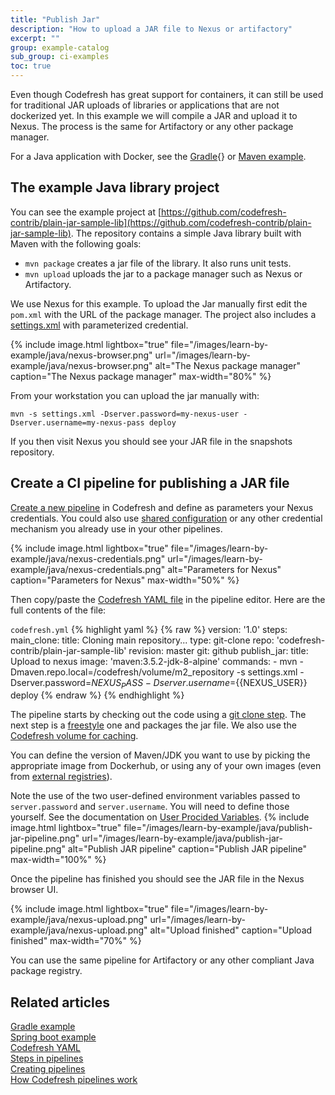 ```yaml
---
title: "Publish Jar"
description: "How to upload a JAR file to Nexus or artifactory"
excerpt: ""
group: example-catalog
sub_group: ci-examples
toc: true
---
```


Even though Codefresh has great support for containers, it can still be used for traditional JAR uploads of libraries or applications that are not dockerized yet. In this example we will compile a JAR and upload it to Nexus. The process is the same for Artifactory or any other package manager.

For a Java application with Docker, see the [Gradle]({{site.baseurl}}/docs/learn-by-example/java/gradle/){} or 
 [Maven example]({{site.baseurl}}/docs/learn-by-example/java/spring-boot-2/).

## The example Java library project

You can see the example project at [https://github.com/codefresh-contrib/plain-jar-sample-lib](https://github.com/codefresh-contrib/plain-jar-sample-lib). The repository contains a simple Java library built with Maven with the following goals:

* `mvn package` creates a jar file of the library. It also runs unit tests.
* `mvn upload` uploads the jar to a package manager such as Nexus or Artifactory.

We use Nexus for this example. To upload the Jar manually first edit the `pom.xml` with the URL of the package manager. The project also includes a [settings.xml](https://github.com/codefresh-contrib/plain-jar-sample-lib/blob/master/settings.xml) with parameterized credential.

{% include image.html 
lightbox="true" 
file="/images/learn-by-example/java/nexus-browser.png" 
url="/images/learn-by-example/java/nexus-browser.png" 
alt="The Nexus package manager"
caption="The Nexus package manager"
max-width="80%" 
%}

From your workstation you can upload the jar manually with:


```
mvn -s settings.xml -Dserver.password=my-nexus-user -Dserver.username=my-nexus-pass deploy
```
If you then visit Nexus you should see your JAR file in the snapshots repository.

## Create a CI pipeline for publishing a JAR file

[Create a new pipeline]({{site.baseurl}}/docs/pipelines/pipelines/) in Codefresh and define as parameters your Nexus credentials. You could also use [shared configuration]({{site.baseurl}}/docs/pipelines/shared-configuration/) or any other credential mechanism you already use in your other pipelines.

{% include image.html 
lightbox="true" 
file="/images/learn-by-example/java/nexus-credentials.png" 
url="/images/learn-by-example/java/nexus-credentials.png" 
alt="Parameters for Nexus"
caption="Parameters for Nexus"
max-width="50%" 
%}

Then copy/paste the [Codefresh YAML file](https://github.com/codefresh-contrib/plain-jar-sample-lib/blob/master/codefresh.yml) in the pipeline editor.
Here are the full contents of the file:

 `codefresh.yml`
{% highlight yaml %}
{% raw %}
version: '1.0'
steps:
  main_clone:
    title: Cloning main repository...
    type: git-clone
    repo: 'codefresh-contrib/plain-jar-sample-lib'
    revision: master
    git: github
  publish_jar:
    title: Upload to nexus
    image: 'maven:3.5.2-jdk-8-alpine'
    commands:
      - mvn -Dmaven.repo.local=/codefresh/volume/m2_repository -s settings.xml -Dserver.password=${{NEXUS_PASS}} -Dserver.username=${{NEXUS_USER}}  deploy
{% endraw %}
{% endhighlight %}

The pipeline starts by checking out the code using a [git clone step]({{site.baseurl}}/docs/pipelines/steps/git-clone/). The next step is  a [freestyle]({{site.baseurl}}/docs/pipelines/steps/freestyle/) one and packages the jar file. We also use the [Codefresh volume for caching]({{site.baseurl}}/docs/pipelines/pipeline-caching/#traditional-build-caching).

You can define the version of Maven/JDK you want to use by picking the appropriate image from Dockerhub, or using any of your own images (even from [external registries]({{site.baseurl}}/docs/docker-registries/external-docker-registries/)).

Note the use of the two user-defined environment variables passed to `server.password` and `server.username`.  You will need to define those yourself.  See the documentation on [User Procided Variables]({{site.baseurl}}/docs/pipelines/variables/#user-provided-variables).
{% include image.html 
lightbox="true" 
file="/images/learn-by-example/java/publish-jar-pipeline.png" 
url="/images/learn-by-example/java/publish-jar-pipeline.png" 
alt="Publish JAR pipeline"
caption="Publish JAR pipeline"
max-width="100%" 
%}

Once the pipeline has finished you should see the JAR file in the Nexus browser UI.

{% include image.html 
lightbox="true" 
file="/images/learn-by-example/java/nexus-upload.png" 
url="/images/learn-by-example/java/nexus-upload.png" 
alt="Upload finished"
caption="Upload finished"
max-width="70%" 
%}

You can use the same pipeline for Artifactory or any other compliant Java package registry.


## Related articles
[Gradle example]({{site.baseurl}}/docs/example-catalog/ci-examples/java/gradle/)  
[Spring boot example]({{site.baseurl}}/docs//example-catalog/ci-examples/spring-boot-2/)  
[Codefresh YAML]({{site.baseurl}}/docs/pipelines/what-is-the-codefresh-yaml/)  
[Steps in pipelines]({{site.baseurl}}/docs/pipelines/steps/)  
[Creating pipelines]({{site.baseurl}}/docs/pipelines/pipelines/)  
[How Codefresh pipelines work]({{site.baseurl}}/docs/pipelines/introduction-to-codefresh-pipelines/)  






